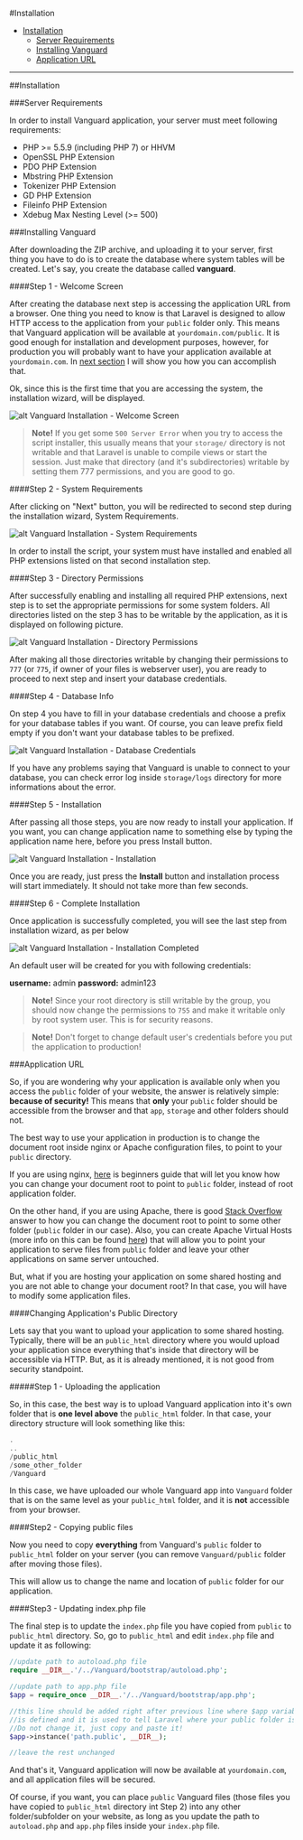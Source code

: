 #Installation

* [Installation](#installation)
	* [Server Requirements](#server-requirements)
	* [Installing Vanguard](#installing-vanguard)
	* [Application URL](#application-url)

---
<a name="installation"></a>
##Installation

<a name="server-requirements"></a>
###Server Requirements

In order to install Vanguard application, your server must meet following requirements:


* PHP >= 5.5.9 (including PHP 7) or HHVM
* OpenSSL PHP Extension
* PDO PHP Extension
* Mbstring PHP Extension
* Tokenizer PHP Extension
* GD PHP Extension
* Fileinfo PHP Extension
* Xdebug Max Nesting Level (>= 500)

<a name="installing-vanguard"></a>
###Installing Vanguard

After downloading the ZIP archive, and uploading it to your server, first thing you have to do is to create the database where system tables will be created. Let's say, you create the database called **vanguard**.

####Step 1 - Welcome Screen

After creating the database next step is accessing the application URL from a browser. One thing you need to know is that Laravel is designed to allow HTTP access to the application from your `public` folder only. This means that Vanguard application will be available at `yourdomain.com/public`. It is good enough for installation and development purposes, however, for production you will probably want to have your application available at `yourdomain.com`. In [next section](#application-url) I will show you how you can accomplish that.

Ok, since this is the first time that you are accessing the system, the installation wizard, will be displayed.

![alt Vanguard Installation - Welcome Screen](assets/img/install_step1.png)

> **Note!** If you get some `500 Server Error`  when you try to access the script installer, this usually means that your  `storage/` directory is not writable and that Laravel is unable to compile views or start the session. Just make that directory (and it's subdirectories) writable by setting them 777 permissions, and you are good to go.

####Step 2 - System Requirements

After clicking on "Next" button, you will be redirected to second step during the installation wizard, System Requirements. 

![alt Vanguard Installation - System Requirements](assets/img/install_step2.png)

In order to install the script, your system must have installed and enabled all PHP extensions listed on that second installation step.

####Step 3 - Directory Permissions

After successfully enabling and installing all required PHP extensions, next step is to set the appropriate permissions for some system folders. All directories listed on the step 3 has to be writable by the application, as it is displayed on following picture.

![alt Vanguard Installation - Directory Permissions](assets/img/install_step3.png)

After making all those directories writable by changing their permissions to ```777``` (or ```775```,  if owner of your files is webserver user), you are ready to proceed to next step and insert your database credentials.

####Step 4 - Database Info

On step 4 you have to fill in your database credentials and choose a prefix for your database tables if you want. Of course, you can leave prefix field empty if you don't want your database tables to be prefixed.

![alt Vanguard Installation - Database Credentials](assets/img/install_step4.png)

If you have any problems saying that Vanguard is unable to connect to your database, you can check error log inside `storage/logs` directory for more informations about the error.

####Step 5 - Installation

After passing all those steps, you are now ready to install your application. If you want, you can change application name to something else by typing the application name here, before you press Install button. 

![alt Vanguard Installation - Installation](assets/img/install_step5.png)

Once you are ready, just press the **Install** button and installation process will start immediately. It should not take more than few seconds.

####Step 6 - Complete Installation

Once application is successfully completed, you will see the last step from installation wizard, as per below

![alt Vanguard Installation - Installation Completed](assets/img/install_step6.png)

An default user will be created for you with following credentials:

**username:** admin
**password:** admin123

> **Note!** Since your root directory is still writable by the group, you should now change the permissions to `755` and make it writable only by root system user. This is for security reasons.

> **Note!** Don't forget to change default user's credentials before you put the application to production!

<a name="application-url"></a>
###Application URL

So, if you are wondering why your application is available only when you access the `public` folder of your website, the answer is relatively simple: **because of security!** This means that **only** your `public` folder should be accessible from the browser and that `app`, `storage` and other folders should not. 

The best way to use your application in production is to change the document root inside nginx or Apache configuration files, to point to your `public` directory. 

If you are using nginx, [here](http://nginx.org/en/docs/beginners_guide.html) is beginners guide that will let you know how you can change your document root to point to `public` folder, instead of root application folder.

On the other hand, if you are using Apache, there is good [Stack Overflow](http://stackoverflow.com/questions/5891802/how-do-i-change-the-root-directory-of-an-apache-server) answer to how you can change the document root to point to some other folder (`public` folder in our case). Also, you can create Apache Virtual Hosts (more info on this can be found [here](https://www.digitalocean.com/community/tutorials/how-to-set-up-apache-virtual-hosts-on-ubuntu-14-04-lts)) that will allow you to point your application to serve files from `public` folder and leave your other applications on same server untouched.

But, what if you are hosting your application on some shared hosting and you are not able to change your document root? In that case, you will have to modify some application files.

####Changing Application's Public Directory

Lets say that you want to upload your application to some shared hosting. Typically, there will be an `public_html` directory where you would upload your application since everything that's inside that directory will be accessible via HTTP. But, as it is already mentioned, it is not good from security standpoint.

#####Step 1 - Uploading the application

So, in this case, the best way is to upload Vanguard application into it's own folder that is **one level above** the `public_html` folder. In that case, your directory structure will look something like this:

```php
.
..
/public_html
/some_other_folder
/Vanguard
```

In this case, we have uploaded our whole Vanguard app into `Vanguard` folder that is on the same level as your `public_html` folder, and it is **not** accessible from your browser.

####Step2 - Copying public files

Now you need to copy **everything** from Vanguard's `public` folder to `public_html` folder on your server (you can remove `Vanguard/public` folder after moving those files).

This will allow us to change the name and location of `public` folder for our application.

####Step3 - Updating index.php file

The final step is to update the `index.php` file you have copied from `public` to `public_html` directory. So, go to `public_html` and edit `index.php` file and update it as following:

```php
//update path to autoload.php file
require __DIR__.'/../Vanguard/bootstrap/autoload.php';

//update path to app.php file
$app = require_once __DIR__.'/../Vanguard/bootstrap/app.php';

//this line should be added right after previous line where $app variable 
//is defined and it is used to tell Laravel where your public folder is now. 
//Do not change it, just copy and paste it!
$app->instance('path.public', __DIR__);

//leave the rest unchanged
```

And that's it, Vanguard application will now be available at `yourdomain.com`, and all application files will be secured.

Of course, if you want, you can place `public` Vanguard files (those files you have copied to `public_html` directory int Step 2) into any other folder/subfolder on your website, as long as you update the path to `autoload.php` and `app.php` files inside your `index.php` file.